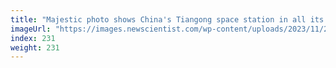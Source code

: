 ```yaml
---
title: "Majestic photo shows China's Tiangong space station in all its glory"
imageUrl: "https://images.newscientist.com/wp-content/uploads/2023/11/28105458/SEI_181884485.jpg?width=788"
index: 231
weight: 231
---
```

